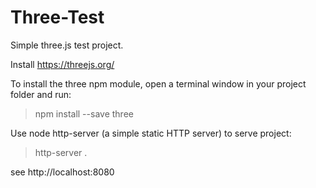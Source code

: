# Three-Test

Simple three.js test project.

Install https://threejs.org/

To install the three npm module, open a terminal window in your project folder and run:

> npm install --save three

Use node http-server (a simple static HTTP server) to serve project:

> http-server .

see http://localhost:8080
